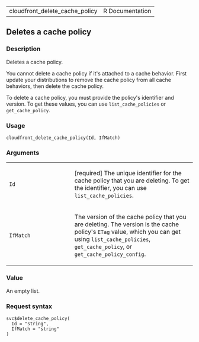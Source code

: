 <table style="width: 100%;">
<tbody>
<tr class="odd">
<td>cloudfront_delete_cache_policy</td>
<td style="text-align: right;">R Documentation</td>
</tr>
</tbody>
</table>

## Deletes a cache policy

### Description

Deletes a cache policy.

You cannot delete a cache policy if it's attached to a cache behavior.
First update your distributions to remove the cache policy from all
cache behaviors, then delete the cache policy.

To delete a cache policy, you must provide the policy's identifier and
version. To get these values, you can use `list_cache_policies` or
`get_cache_policy`.

### Usage

    cloudfront_delete_cache_policy(Id, IfMatch)

### Arguments

<table>
<colgroup>
<col style="width: 35%" />
<col style="width: 65%" />
</colgroup>
<tbody>
<tr class="odd">
<td><code id="cloudfront_delete_cache_policy_:_Id">Id</code></td>
<td><p>[required] The unique identifier for the cache policy that you
are deleting. To get the identifier, you can use
<code>list_cache_policies</code>.</p></td>
</tr>
<tr class="even">
<td><code
id="cloudfront_delete_cache_policy_:_IfMatch">IfMatch</code></td>
<td><p>The version of the cache policy that you are deleting. The
version is the cache policy's <code>ETag</code> value, which you can get
using <code>list_cache_policies</code>, <code>get_cache_policy</code>,
or <code>get_cache_policy_config</code>.</p></td>
</tr>
</tbody>
</table>

### Value

An empty list.

### Request syntax

    svc$delete_cache_policy(
      Id = "string",
      IfMatch = "string"
    )
